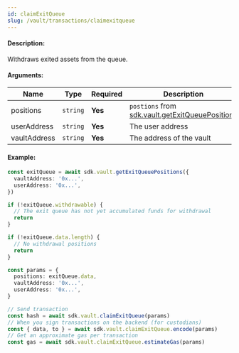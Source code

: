 ```yaml
---
id: claimExitQueue
slug: /vault/transactions/claimexitqueue
---
```


#### Description:

Withdraws exited assets from the queue.

#### Arguments:

| Name         | Type     | Required | Description                                                                              |
|--------------|----------|----------|------------------------------------------------------------------------------------------|
| positions    | `string` | **Yes**  | `postions` from [sdk.vault.getExitQueuePositions](/vault/requests/getexitqueuepositions) |
| userAddress  | `string` | **Yes**  | The user address                                                                         |
| vaultAddress | `string` | **Yes**  | The address of the vault                                                                 |

#### Example:

```ts
const exitQueue = await sdk.vault.getExitQueuePositions({
  vaultAddress: '0x...',
  userAddress: '0x...',
})

if (!exitQueue.withdrawable) {
  // The exit queue has not yet accumulated funds for withdrawal
  return
}

if (!exitQueue.data.length) {
  // No withdrawal positions
  return
}

const params = {
  positions: exitQueue.data,
  vaultAddress: '0x...',
  userAddress: '0x...',
}

// Send transaction
const hash = await sdk.vault.claimExitQueue(params)
// When you sign transactions on the backend (for custodians)
const { data, to } = await sdk.vault.claimExitQueue.encode(params)
// Get an approximate gas per transaction
const gas = await sdk.vault.claimExitQueue.estimateGas(params)
```
